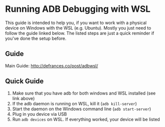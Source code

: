 # Running ADB Debugging with WSL

This guide is intended to help you, if you want to work with a physical device
on Windows with the WSL (e.g. Ubuntu). Mostly you just need to follow the guide
linked below. The listed steps are just a quick reminder if you've done the
setup before.

## Guide

Main Guide: http://defrances.co/post/adbwsl/

## Quick Guide

1. Make sure that you have adb for both windows and WSL installed (see link above)
2. If the adb daemon is running on WSL, kill it (`adb kill-server`)
3. Start the daemon on the Windows command line (`adb start-server`)
4. Plug in you device via USB
4. Run `adb devices` on WSL. If everything worked, your device will be listed